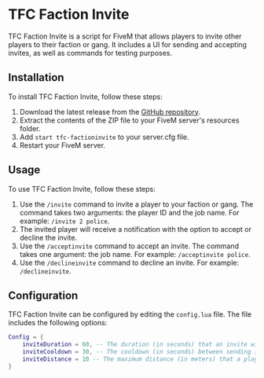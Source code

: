 # TFC Faction Invite

TFC Faction Invite is a script for FiveM that allows players to invite other players to their faction or gang. It includes a UI for sending and accepting invites, as well as commands for testing purposes.

## Installation

To install TFC Faction Invite, follow these steps:

1. Download the latest release from the [GitHub repository](https://github.com/yourusername/tfc-factioninvite/releases).
2. Extract the contents of the ZIP file to your FiveM server's resources folder.
3. Add `start tfc-factioninvite` to your server.cfg file.
4. Restart your FiveM server.

## Usage

To use TFC Faction Invite, follow these steps:

1. Use the `/invite` command to invite a player to your faction or gang. The command takes two arguments: the player ID and the job name. For example: `/invite 2 police`.
2. The invited player will receive a notification with the option to accept or decline the invite.
3. Use the `/acceptinvite` command to accept an invite. The command takes one argument: the job name. For example: `/acceptinvite police`.
4. Use the `/declineinvite` command to decline an invite. For example: `/declineinvite`.

## Configuration

TFC Faction Invite can be configured by editing the `config.lua` file. The file includes the following options:

```lua
Config = {
    inviteDuration = 60, -- The duration (in seconds) that an invite will remain active before expiring.
    inviteCooldown = 30, -- The cooldown (in seconds) between sending invites.
    inviteDistance = 10 -- The maximum distance (in meters) that a player can be from the invite sender to receive an invite.
}
